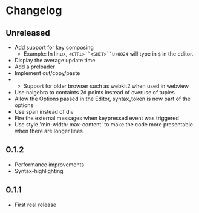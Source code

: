 # Changelog

## Unreleased
- Add support for key composing
    - Example: In linux, `<CTRL>``<SHIT>``U+0024` will type in `$` in the editor.
- Display the average update time
- Add a preloader
- Implement cut/copy/paste
-   - Support for older browser such as webkit2 when used in webview
- Use nalgebra to containts 2d points instead of overuse of tuples
- Allow the Options passed in the Editor, syntax_token is now part of the options
- Use span instead of div
- Fire the external messages when keypressed event was triggered
- Use style 'min-width: max-content' to make the code more presentable when there are longer lines

## 0.1.2
- Performance improvements
- Syntax-highlighting

## 0.1.1
- First real release
